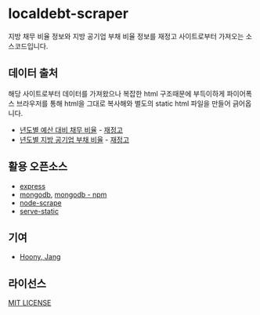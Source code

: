 # localdebt-scraper
지방 채무 비율 정보와 지방 공기업 부채 비율 정보를 재정고 사이트로부터 가져오는 소스코드입니다.

## 데이터 출처
해당 사이트로부터 데이터를 가져왔으나 복잡한 html 구조때문에 부득이하게 파이어폭스 브라우저를 통해 html을 그대로 복사해와 별도의 static html 파일을 만들어 긁어옵니다.

  - [년도별 예산 대비 채무 비율](http://lofin.mogaha.go.kr/lofin_stat/summary2/JaChi_Normal_Summary3.jsp?yyyy=2013&detlCd=A015&srchTypeHidden=1&sido1=00000&sido2=20&sido3=22) - [재정고](http://lofin.mogaha.go.kr)
  - [년도별 지방 공기업 부채 비율](http://lofin.mogaha.go.kr/lofin_stat/summary2/JaChi_Normal_Summary3.jsp?yyyy=2013&detlCd=A009&srchTypeHidden=1&sido1=00000&sido2=20&sido3=22) - [재정고](http://lofin.mogaha.go.kr)

## 활용 오픈소스
  - [express](http://expressjs.com)
  - [mongodb](http://mongodb.org), [mongodb - npm](https://www.npmjs.com/package/mongodb)
  - [node-scrape](https://www.npmjs.com/package/node-scrape)
  - [serve-static](https://www.npmjs.com/package/serve-static)

## 기여
  - [Hoony, Jang](https://github.com/thechunsik)

## 라이선스
[MIT LICENSE](LICENSE)